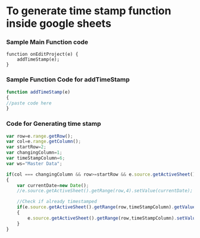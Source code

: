 # To generate time stamp function inside google sheets

### Sample Main Function code
``` console
function onEditProject(e) {
	addTimeStamp(e);
}
```
### Sample Function Code for addTimeStamp
``` javascript
function addTimeStamp(e)
{
//paste code here
}

```

### Code for Generating time stamp
``` javascript
var row=e.range.getRow();
var col=e.range.getColumn();
var startRow=2;
var changingColumn=1;
var timeStampColumn=6;
var ws="Master Data";

if(col === changingColumn && row>=startRow && e.source.getActiveSheet().getName()==ws)
{
	var currentDate=new Date();
	//e.source.getActiveSheet().getRange(row,4).setValue(currentDate);

	//Check if already timestamped
	if(e.source.getActiveSheet().getRange(row,timeStampColumn).getValue()=="")
	{
		e.source.getActiveSheet().getRange(row,timeStampColumn).setValue(currentDate);
	}
}

```